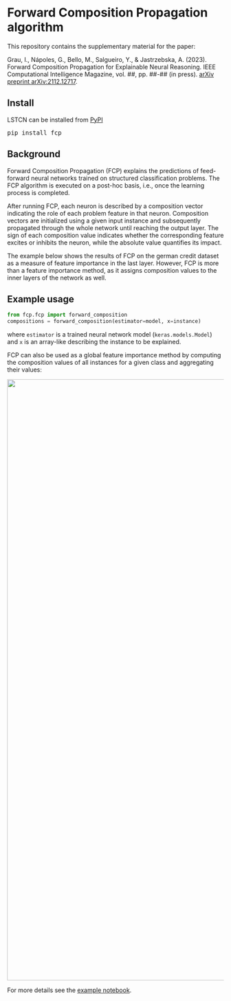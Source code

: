 # Forward Composition Propagation algorithm

This repository contains the supplementary material for the paper: 

Grau, I., Nápoles, G., Bello, M., Salgueiro, Y., & Jastrzebska, A. (2023). Forward Composition Propagation for Explainable Neural Reasoning. IEEE Computational Intelligence Magazine, vol. ##, pp. ##-## (in press). [arXiv preprint arXiv:2112.12717](https://arxiv.org/abs/2112.12717).

## Install

LSTCN can be installed from [PyPI](https://pypi.org/project/lstcn)

<pre>
pip install fcp
</pre>

## Background

Forward Composition Propagation (FCP) explains the predictions of feed-forward neural networks trained on structured classification problems. The FCP algorithm is executed on a post-hoc basis, i.e., once the learning process is completed. 

After running FCP, each neuron is described by a composition vector indicating the role of each problem feature in that neuron. Composition vectors are initialized using a given input instance and subsequently propagated through the whole network until reaching the output layer. The sign of each composition value indicates whether the corresponding feature excites or inhibits the neuron, while the absolute value quantifies its impact. 

The example below shows the results of FCP on the german credit dataset as a measure of feature importance in the last layer. However, FCP is more than a feature importance method, as it assigns composition values to the inner layers of the network as well.

## Example usage

```python
from fcp.fcp import forward_composition
compositions = forward_composition(estimator=model, x=instance)
```

where `estimator` is a trained neural network model (`keras.models.Model`) and `x` is an array-like describing the instance to be explained.

FCP can also be used as a global feature importance method by computing the composition values of all instances for a given class and aggregating their values:

<p align="center">
  <img src="https://github.com/igrau/fcp/blob/main/experiments/fcp_german.pdf?raw=true" width="1400" />
</p>

For more details see the [example notebook](experiments/example_german_vs_shap_lrp.ipynb).